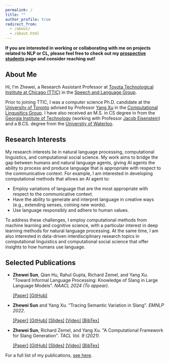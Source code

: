 ```yaml
---
permalink: /
title: ""
author_profile: true
redirect_from: 
  - /about/
  - /about.html
---
```


**If you are interested in working or collaborating with me on projects related to NLP or CL, please feel free to check out my [prospective students]({{site.url}}/prospective/) page and consider reaching out!**

## About Me

Hi, I'm Zhewei, a Research Assistant Professor at [Toyota Technological Institute at Chicago (TTIC)](http://ttic.edu/) in the [Speech and Language Group](https://home.ttic.edu/~klivescu/SLATTIC/index.htm).

Prior to joining TTIC, I was a computer science Ph.D. candidate at the [University of Toronto](https://www.utoronto.ca/) advised by Professor [Yang Xu](http://www.cs.toronto.edu/~yangxu/)  in the [Computational Lingusitics Group](http://www.cs.toronto.edu/compling/index.html). I have also received an M.S. in CS degree in from the [Georgia Institute of Technology](https://gatech.edu/) (working with Professor [Jacob Eisenstein](https://jacobeisenstein.github.io)) and a B.CS. degree from the [University of Waterloo](https://uwaterloo.ca).

## Research Interests

My research interests lie in natural language processing, computational linguistics, and computational social science. My work aims to bridge the gap between humans and natural language agents, giving AI agents the ability to process and produce language that is appropriate with respect to the communicative context. For example, I am interested in developing computational methods that allows an AI agent to:

- Employ variations of language that are the most appropriate with respect to the communicative context.
- Have the ability to generate and interpret language in creative ways (e.g., extending senses, coining new words).
- Use language responsibly and adhere to human values.

To address these challenges, I employ computational methods from machine learning and cognitive science, with a particular interest in deep learning methods for natural language processing. At the same time, I am also interested in data-driven interdisciplinary research topics in computational linguistics and computational social science that offer insights to how humans use language.

## Selected Publications

- **Zhewei Sun**, Qian Hu, Rahul Gupta, Richard Zemel, and Yang Xu. "Toward Informal Language Processing: Knowledge of Slang in Large Language Models". *NAACL 2024 (To appear)*.

    [[Paper]](https://arxiv.org/abs/2404.02323) [[GitHub]](https://github.com/amazon-science/slang-llm-benchmark) 

- **Zhewei Sun** and Yang Xu. "Tracing Semantic Variation in Slang". *EMNLP 2022*.

    [[Paper]](https://aclanthology.org/2022.emnlp-main.84/) [[GitHub]](https://github.com/zhewei-sun/slangsemvar) [[Slides]]({{site.url}}/files/emnlp22_variation_slides.pptx) [[Video]](https://youtu.be/_M0Ha-uemqU) [[BibTex]]({{site.url}}/files/emnlp22_bib.txt)

- **Zhewei Sun**, Richard Zemel, and Yang Xu. "A Computational Framework for Slang Generation". *TACL Vol. 9 (2021)*.

    [[Paper]](https://aclanthology.org/2021.tacl-1.28/) [[GitHub]](https://github.com/zhewei-sun/slanggen) [[Slides]]({{site.url}}/files/tacl21_slang_slides.pptx) [[Video]](https://www.youtube.com/watch?v=vhRWdP4FEak) [[BibTex]]({{site.url}}/files/tacl21_bib.txt)

For a full list of my publications, [see here]({{site.url}}/publications/).